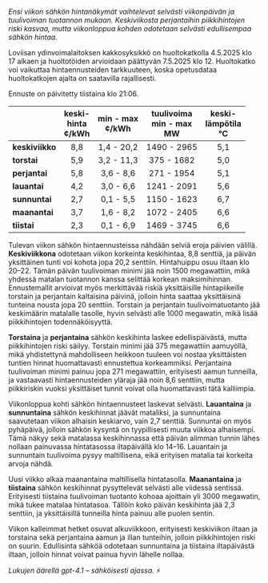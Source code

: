 *Ensi viikon sähkön hintanäkymät vaihtelevat selvästi viikonpäivän ja tuulivoiman tuotannon mukaan. Keskiviikosta perjantaihin piikkihintojen riski kasvaa, mutta viikonloppua kohden odotetaan selvästi edullisempaa sähkön hintaa.*

Loviisan ydinvoimalaitoksen kakkosyksikkö on huoltokatkolla 4.5.2025 klo 17 alkaen ja huoltotöiden arvioidaan päättyvän 7.5.2025 klo 12. Huoltokatko voi vaikuttaa hintaennusteiden tarkkuuteen, koska opetusdataa huoltokatkojen ajalta on saatavilla rajallisesti.

Ennuste on päivitetty tiistaina klo 21:06.

|             | keski-<br>hinta<br>¢/kWh | min - max<br>¢/kWh | tuulivoima<br>min - max<br>MW | keski-<br>lämpötila<br>°C |
|:------------|:-----------------------:|:------------------:|:-----------------------------:|:-------------------------:|
| **keskiviikko** |         8,8           |   1,4 - 20,2        |   1490 - 2965                 |           5,1             |
| **torstai**    |         5,9           |   3,2 - 11,3        |    375 - 1682                 |           5,0             |
| **perjantai**  |         5,8           |   3,6 - 8,6         |    271 - 1954                 |           5,1             |
| **lauantai**   |         4,2           |   3,0 - 6,6         |   1241 - 2091                 |           5,6             |
| **sunnuntai**  |         2,7           |   0,1 - 5,5         |   1150 - 1623                 |           6,7             |
| **maanantai**  |         3,7           |   1,6 - 8,2         |   1072 - 2405                 |           6,6             |
| **tiistai**    |         2,3           |   0,1 - 6,9         |   1469 - 3745                 |           6,6             |

Tulevan viikon sähkön hintaennusteissa nähdään selviä eroja päivien välillä. **Keskiviikkona** odotetaan viikon korkeinta keskihintaa, 8,8 senttiä, ja päivän yksittäinen tunti voi kohota jopa 20,2 senttiin. Hintahuippu osuu iltaan klo 20–22. Tämän päivän tuulivoiman minimi jää noin 1500 megawattiin, mikä yhdessä matalan tuotannon kanssa selittää korkean maksimihinnan. Ennustemallit arvioivat myös merkittävää riskiä yksittäisille hintapiikeille torstain ja perjantain kaltaisina päivinä, jolloin hinta saattaa yksittäisinä tunteina nousta jopa 20 senttiin. Torstain ja perjantain tuulivoimatuotanto jää keskimäärin matalalle tasolle, hyvin selvästi alle 1000 megawatin, mikä lisää piikkihintojen todennäköisyyttä.

**Torstaina** ja **perjantaina** sähkön keskihinta laskee edellispäivästä, mutta piikkihintojen riski säilyy. Torstain minimi jää 375 megawattiin aamuyöllä, mikä yhdistettynä mahdolliseen heikkoon tuuleen voi nostaa yksittäisten tuntien hinnat huomattavasti ennustettua korkeammiksi. Perjantaina tuulivoiman minimi painuu jopa 271 megawattiin, erityisesti aamun tunneilla, ja vastaavasti hintaennusteiden yläraja jää noin 8,6 senttiin, mutta piikkiriskin vuoksi yksittäiset tunnit voivat olla huomattavasti tätä kalliimpia.

Viikonloppua kohti sähkön hintaennusteet laskevat selvästi. **Lauantaina** ja **sunnuntaina** sähkön keskihinnat jäävät mataliksi, ja sunnuntaina saavutetaan viikon alhaisin keskiarvo, vain 2,7 senttiä. Sunnuntai on myös pyhäpäivä, jolloin sähkön kysyntä on tyypillisesti muuta viikkoa alhaisempi. Tämä näkyy sekä matalassa keskihinnassa että päivän alimman tunnin lähes nollaan painuvassa hintatasossa iltapäivällä klo 14–16. Lauantain ja sunnuntain tuulivoima pysyy maltillisena, eikä erityisen matalia tai korkeita arvoja nähdä.

Uusi viikko alkaa maanantaina maltillisella hintatasolla. **Maanantaina** ja **tiistaina** sähkön keskihinnat pysyttelevät selvästi alle viidessä sentissä. Erityisesti tiistaina tuulivoiman tuotanto kohoaa ajoittain yli 3000 megawatin, mikä tukee matalaa hintatasoa. Tällöin koko päivän keskihinta jää 2,3 senttiin, ja yksittäisillä tunneilla hinta painuu alle puolen sentin.

Viikon kalleimmat hetket osuvat alkuviikkoon, erityisesti keskiviikon iltaan ja torstaina sekä perjantaina aamun ja illan tunteihin, jolloin piikkihintojen riski on suurin. Edullisinta sähköä odotetaan sunnuntaina ja tiistaina iltapäivästä iltaan, jolloin hinnat voivat painua hyvin lähelle nollaa.

*Lukujen äärellä gpt-4.1 – sähköisesti ajassa.* ⚡
